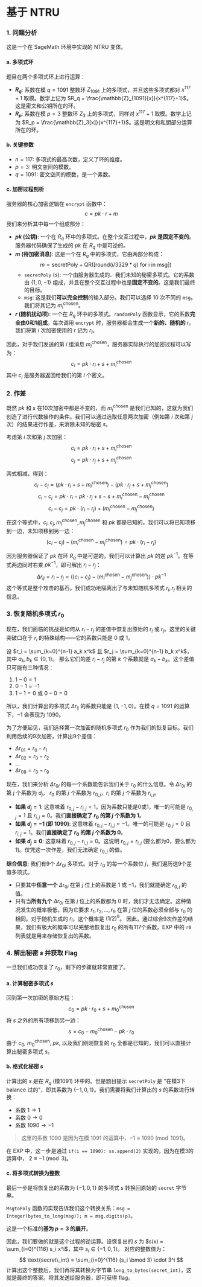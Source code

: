 # 基于 NTRU

### 1. 问题分析

这是一个在 SageMath 环境中实现的 NTRU 变体。

#### a. 多项式环
题目在两个多项式环上进行运算：
* **$R_q$**: 系数在模 $q=1091$ 整数环 $Z_{1091}$ 上的多项式，并且这些多项式都对 $x^{117} + 1$ 取模。数学上记为 $R_q = \frac{\mathbb{Z}_{1091}[x]}{x^{117}+1}$。这是密文和公钥所在的环。
* **$R_p$**: 系数在模 $p=3$ 整数环 $Z_3$ 上的多项式，同样对 $x^{117} + 1$ 取模。数学上记为 $R_p = \frac{\mathbb{Z}_3[x]}{x^{117}+1}$。这是明文和私钥部分运算所在的环。

#### b. 关键参数
* $n=117$: 多项式的最高次数，定义了环的维度。
* $p=3$: 明文空间的模数。
* $q=1091$: 密文空间的模数，是一个素数。

#### c. 加密过程剖析
服务器的核心加密逻辑在 `encrypt` 函数中：
$$c = pk \cdot r + m$$
我们来分析其中每一个组成部分：
* **$pk$ (公钥)**: 一个在 $R_q$ 环中的多项式。在整个交互过程中，**$pk$ 是固定不变的**。服务器代码确保了生成的 $pk$ 在 $R_q$ 中是可逆的。
* **$m$ (待加密消息)**: 这是一个在 $R_q$ 中的多项式，它由两部分构成：
    $$m = \text{secretPoly} + \text{QR}([\text{round}(i / 3329 * q) \text{ for i in msg}])$$
    * `secretPoly` ($s$): 一个由服务器生成的、我们未知的秘密多项式。它的系数由 $\{1, 0, -1\}$ 组成，并且在整个交互过程中也是**固定不变的**。这是我们最终的目标。
    * `msg`: 这是我们**可以完全控制**的输入部分。我们可以选择 10 次不同的 `msg`。我们将其记为 $m_i^{\text{chosen}}$。
* **$r$ (随机扰动项)**: 一个在 $R_q$ 环中的多项式。`randomPoly` 函数显示，它的系数**完全由0和1组成**。每次调用 `encrypt` 时，服务器都会生成一个**新的、随机的** $r$。我们将第 $i$ 次加密使用的 $r$ 记为 $r_i$。

因此，对于我们发送的第 $i$ 组消息 $m_i^{\text{chosen}}$，服务器实际执行的加密过程可以写为：
$$c_i = pk \cdot r_i + s + m_i^{\text{chosen}}$$
其中 $c_i$ 是服务器返回给我们的第 $i$ 个密文。

### 2. 作差

既然 $pk$ 和 $s$ 在10次加密中都是不变的，而 $m_i^{\text{chosen}}$ 是我们已知的，这就为我们创造了进行代数操作的条件。我们可以通过选取任意两次加密（例如第 $i$ 次和第 $j$ 次）的结果进行作差，来消除未知的秘密 $s$。

考虑第 $i$ 次和第 $j$ 次加密：
$$c_i = pk \cdot r_i + s + m_i^{\text{chosen}}$$
$$c_j = pk \cdot r_j + s + m_j^{\text{chosen}}$$

两式相减，得到：
$$c_i - c_j = (pk \cdot r_i + s + m_i^{\text{chosen}}) - (pk \cdot r_j + s + m_j^{\text{chosen}})$$
$$c_i - c_j = pk \cdot r_i - pk \cdot r_j + s - s + m_i^{\text{chosen}} - m_j^{\text{chosen}}$$
$$c_i - c_j = pk \cdot (r_i - r_j) + (m_i^{\text{chosen}} - m_j^{\text{chosen}})$$

在这个等式中，$c_i, c_j, m_i^{\text{chosen}}, m_j^{\text{chosen}}$ 和 $pk$ 都是已知的。我们可以将已知项移到一边，未知项移到另一边：
$$(c_i - c_j) - (m_i^{\text{chosen}} - m_j^{\text{chosen}}) = pk \cdot (r_i - r_j)$$

因为服务器保证了 $pk$ 在环 $R_q$ 中是可逆的，我们可以计算出 $pk$ 的逆 $pk^{-1}$。在等式两边同时右乘 $pk^{-1}$，即可解出 $r_i - r_j$：
$$\Delta r_{ij} = r_i - r_j = \left( (c_i - c_j) - (m_i^{\text{chosen}} - m_j^{\text{chosen}}) \right) \cdot pk^{-1}$$
这个等式是整个攻击的基石。我们成功地隔离出了与未知随机多项式 $r_i, r_j$ 相关的信息。

### 3. 恢复随机多项式 $r_0$

现在，我们面临的挑战是如何从 $r_i - r_j$ 的差值中恢复出原始的 $r_i$ 或 $r_j$。这里的关键突破口在于 $r_i$ 的特殊结构——它的系数只能是 $0$ 或 $1$。

设 $r_i = \sum_{k=0}^{n-1} a_k x^k$ 且 $r_j = \sum_{k=0}^{n-1} b_k x^k$，其中 $a_k, b_k \in \{0, 1\}$。
那么它们的差 $r_i - r_j$ 的第 $k$ 个系数就是 $a_k - b_k$。这个差值只可能有三种情况：
1.  $1 - 0 = 1$
2.  $0 - 1 = -1$
3.  $1 - 1 = 0$ 或 $0 - 0 = 0$

所以，我们计算出的多项式 $\Delta r_{ij}$ 的系数只能是 $\{1, -1, 0\}$。在模 $q=1091$ 的运算下，$-1$ 会表现为 $1090$。

为了方便起见，我们选择第一次加密的随机多项式 $r_0$ 作为我们的恢复目标。我们利用后续的9次加密，计算出9个差值：
* $\Delta r_{01} = r_0 - r_1$
* $\Delta r_{02} = r_0 - r_2$
* ...
* $\Delta r_{09} = r_0 - r_9$

现在，我们来分析 $\Delta r_{0i}$ 的每一个系数能告诉我们关于 $r_0$ 的什么信息。令 $\Delta r_{0i}$ 的第 $j$ 个系数为 $d_j$， $r_0$ 的第 $j$ 个系数为 $r_{0,j}$，$r_i$ 的第 $j$ 个系数为 $r_{i,j}$。

* **如果 $d_j = 1$**: 这意味着 $r_{0,j} - r_{i,j} = 1$。因为系数只能是0或1，唯一的可能是 $r_{0,j} = 1$ 且 $r_{i,j} = 0$。我们**直接确定了 $r_0$ 的第 $j$ 个系数为 1**。
* **如果 $d_j = -1$ (即 1090)**: 这意味着 $r_{0,j} - r_{i,j} = -1$。唯一的可能是 $r_{0,j} = 0$ 且 $r_{i,j} = 1$。我们**直接确定了 $r_0$ 的第 $j$ 个系数为 0**。
* **如果 $d_j = 0$**: 这意味着 $r_{0,j} - r_{i,j} = 0$。这说明 $r_{0,j} = r_{i,j}$ (要么都为0，要么都为1)。仅凭这一次作差，我们无法确定 $r_{0,j}$ 的值。

**综合信息**:
我们有9个 $\Delta r_{0i}$ 多项式。对于 $r_0$ 的每一个系数位 $j$，我们遍历这9个差值多项式。
* 只要其中**任意一个** $\Delta r_{0i}$ 在第 $j$ 位上的系数是 $1$ 或 $-1$，我们就能确定 $r_{0,j}$ 的值。
* 只有当**所有九个** $\Delta r_{0i}$ 在第 $j$ 位上的系数都为 $0$ 时，我们才无法确定。这种情况发生的概率极低，因为它要求 $r_1, r_2, ..., r_9$ 在第 $j$ 位的系数必须全部与 $r_0$ 的相同。对于随机生成的 $r_i$，这个概率是 $(1/2)^9$。
因此，通过综合9次作差的结果，我们有极大的概率可以完整地恢复出 $r_0$ 的所有117个系数。EXP 中的 `r0` 列表就是用来存储恢复出的系数。

### 4. 解出秘密 $s$ 并获取 Flag

一旦我们成功恢复了 $r_0$，剩下的步骤就非常直接了。

#### a. 计算秘密多项式 $s$
回到第一次加密的原始方程：
$$c_0 = pk \cdot r_0 + s + m_0^{\text{chosen}}$$
将 $s$ 之外的所有项移到另一边：
$$s = c_0 - m_0^{\text{chosen}} - pk \cdot r_0$$
由于 $c_0$, $m_0^{\text{chosen}}$, $pk$, 以及我们刚刚恢复的 $r_0$ 全都是已知的，我们可以直接计算出秘密多项式 $s$。

#### b. 格式化秘密 $s$
计算出的 $s$ 是在 $R_q$ (模1091) 环中的。但是题目提示 `secretPoly` 是 "在模3下 balance 过的"，即其系数为 $\{-1, 0, 1\}$。我们需要将我们计算出的 $s$ 的系数进行转换：
* 系数 $1 \rightarrow 1$
* 系数 $0 \rightarrow 0$
* 系数 $1090 \rightarrow -1$

> 这里的系数 $1090$ 是因为在模 $1091$ 的运算中，$-1 \equiv 1090 \pmod{1091}$。

在 EXP 中，这一步是通过 `if(i == 1090): ss.append(2)` 实现的，因为在模3的运算中， $2 \equiv -1 \pmod 3$。

#### c. 将多项式转换为整数
最后一步是将恢复出的系数为 $\{-1, 0, 1\}$ 的多项式 $s$ 转换回原始的 `secret` 字节串。

`MsgtoPoly` 函数的实现告诉我们这个转换关系：`msg = Integer(bytes_to_long(msg)); m = msg.digits(p)`。

这是一个标准的**基为 $p=3$ 的展开**。

因此，我们要做的就是这个过程的逆运算。设恢复出的 $s$ 为 $s(x) = \sum_{i=0}^{116} s_i x^i$，其中 $s_i \in \{-1, 0, 1\}$。
对应的整数值为：
$$
\text{secret\_int} = \sum_{i=0}^{116} (s_i \bmod 3) \cdot 3^i
$$
计算出这个整数后，我们再将其转换为字节串 `long_to_bytes(secret_int)`，这就是最终的答案。将其发送给服务器，即可获得 flag。
